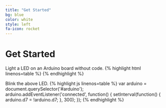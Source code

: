 ```yaml
---
title: "Get Started"
bg: blue
color: white
style: left
fa-icon: rocket
---
```


# Get Started
Light a LED on an Arduino board without code.
{% highlight html linenos=table %}
<web-arduino id="arduino" device-name="DEVICE">
  <pin index="7" mode="OUTPUT" value="HIGH"></pin>
</web-arduino>
{% endhighlight %}

Blink the above LED.
{% highlight js linenos=table %}
var arduino = document.querySelector('#arduino');
arduino.addEventListener('connected', function() {
  setInterval(function() {
    arduino.d7 = !arduino.d7;
  }, 300);
});
{% endhighlight %}
